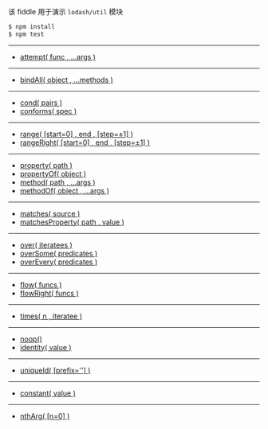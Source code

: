 该 fiddle 用于演示 `lodash/util` 模块

```sh
$ npm install
$ npm test
```

---

- [attempt( func , ...args )](https://lodash.com/docs#attempt)

---

- [bindAll( object , ...methods )](https://lodash.com/docs#bindAll)

---

- [cond( pairs )](https://lodash.com/docs#cond)
- [conforms( spec )](https://lodash.com/docs#conforms)

---

- [range( [start=0] , end , [step=±1] )](https://lodash.com/docs#range)
- [rangeRight( [start=0] , end , [step=±1] )](https://lodash.com/docs#rangeRight)

---

- [property( path )](https://lodash.com/docs#property)
- [propertyOf( object )](https://lodash.com/docs#propertyOf)
- [method( path , ...args )](https://lodash.com/docs#method)
- [methodOf( object , ...args )](https://lodash.com/docs#methodOf)

---

- [matches( source )](https://lodash.com/docs#matches)
- [matchesProperty( path , value )](https://lodash.com/docs#matchesProperty)

---

- [over( iteratees )](https://lodash.com/docs#over)
- [overSome( predicates )](https://lodash.com/docs#overSome)
- [overEvery( predicates )](https://lodash.com/docs#overEvery)

---

- [flow( funcs )](https://lodash.com/docs#flow)
- [flowRight( funcs )](https://lodash.com/docs#flowRight)

---

- [times( n , iteratee )](https://lodash.com/docs#times)

---

- [noop()](https://lodash.com/docs#noop)
- [identity( value )](https://lodash.com/docs#identity)

---

- [uniqueId( [prefix=''] )](https://lodash.com/docs#uniqueId)

---

- [constant( value )](https://lodash.com/docs#constant)

---

- [nthArg( [n=0] )](https://lodash.com/docs#nthArg)
